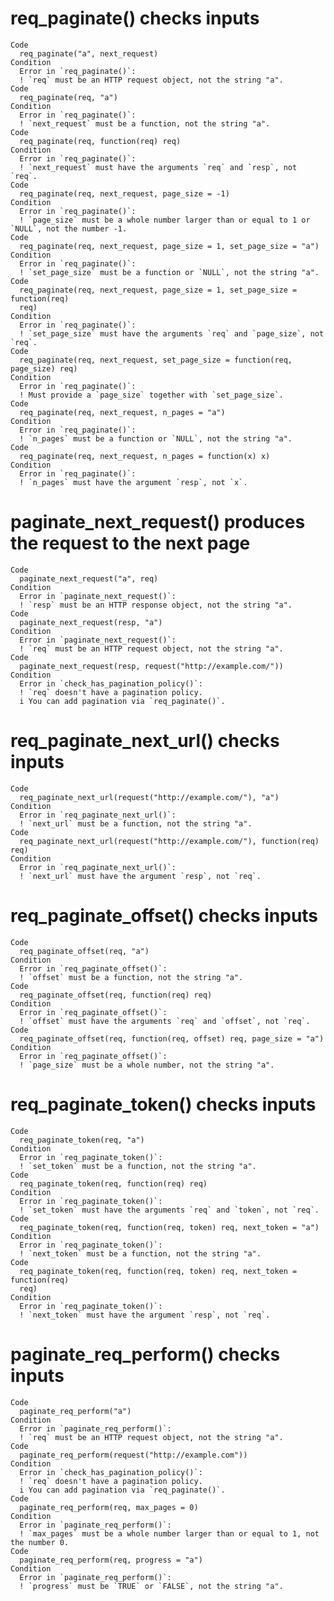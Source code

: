 # req_paginate() checks inputs

    Code
      req_paginate("a", next_request)
    Condition
      Error in `req_paginate()`:
      ! `req` must be an HTTP request object, not the string "a".
    Code
      req_paginate(req, "a")
    Condition
      Error in `req_paginate()`:
      ! `next_request` must be a function, not the string "a".
    Code
      req_paginate(req, function(req) req)
    Condition
      Error in `req_paginate()`:
      ! `next_request` must have the arguments `req` and `resp`, not `req`.
    Code
      req_paginate(req, next_request, page_size = -1)
    Condition
      Error in `req_paginate()`:
      ! `page_size` must be a whole number larger than or equal to 1 or `NULL`, not the number -1.
    Code
      req_paginate(req, next_request, page_size = 1, set_page_size = "a")
    Condition
      Error in `req_paginate()`:
      ! `set_page_size` must be a function or `NULL`, not the string "a".
    Code
      req_paginate(req, next_request, page_size = 1, set_page_size = function(req)
      req)
    Condition
      Error in `req_paginate()`:
      ! `set_page_size` must have the arguments `req` and `page_size`, not `req`.
    Code
      req_paginate(req, next_request, set_page_size = function(req, page_size) req)
    Condition
      Error in `req_paginate()`:
      ! Must provide a `page_size` together with `set_page_size`.
    Code
      req_paginate(req, next_request, n_pages = "a")
    Condition
      Error in `req_paginate()`:
      ! `n_pages` must be a function or `NULL`, not the string "a".
    Code
      req_paginate(req, next_request, n_pages = function(x) x)
    Condition
      Error in `req_paginate()`:
      ! `n_pages` must have the argument `resp`, not `x`.

# paginate_next_request() produces the request to the next page

    Code
      paginate_next_request("a", req)
    Condition
      Error in `paginate_next_request()`:
      ! `resp` must be an HTTP response object, not the string "a".
    Code
      paginate_next_request(resp, "a")
    Condition
      Error in `paginate_next_request()`:
      ! `req` must be an HTTP request object, not the string "a".
    Code
      paginate_next_request(resp, request("http://example.com/"))
    Condition
      Error in `check_has_pagination_policy()`:
      ! `req` doesn't have a pagination policy.
      i You can add pagination via `req_paginate()`.

# req_paginate_next_url() checks inputs

    Code
      req_paginate_next_url(request("http://example.com/"), "a")
    Condition
      Error in `req_paginate_next_url()`:
      ! `next_url` must be a function, not the string "a".
    Code
      req_paginate_next_url(request("http://example.com/"), function(req) req)
    Condition
      Error in `req_paginate_next_url()`:
      ! `next_url` must have the argument `resp`, not `req`.

# req_paginate_offset() checks inputs

    Code
      req_paginate_offset(req, "a")
    Condition
      Error in `req_paginate_offset()`:
      ! `offset` must be a function, not the string "a".
    Code
      req_paginate_offset(req, function(req) req)
    Condition
      Error in `req_paginate_offset()`:
      ! `offset` must have the arguments `req` and `offset`, not `req`.
    Code
      req_paginate_offset(req, function(req, offset) req, page_size = "a")
    Condition
      Error in `req_paginate_offset()`:
      ! `page_size` must be a whole number, not the string "a".

# req_paginate_token() checks inputs

    Code
      req_paginate_token(req, "a")
    Condition
      Error in `req_paginate_token()`:
      ! `set_token` must be a function, not the string "a".
    Code
      req_paginate_token(req, function(req) req)
    Condition
      Error in `req_paginate_token()`:
      ! `set_token` must have the arguments `req` and `token`, not `req`.
    Code
      req_paginate_token(req, function(req, token) req, next_token = "a")
    Condition
      Error in `req_paginate_token()`:
      ! `next_token` must be a function, not the string "a".
    Code
      req_paginate_token(req, function(req, token) req, next_token = function(req)
      req)
    Condition
      Error in `req_paginate_token()`:
      ! `next_token` must have the argument `resp`, not `req`.

# paginate_req_perform() checks inputs

    Code
      paginate_req_perform("a")
    Condition
      Error in `paginate_req_perform()`:
      ! `req` must be an HTTP request object, not the string "a".
    Code
      paginate_req_perform(request("http://example.com"))
    Condition
      Error in `check_has_pagination_policy()`:
      ! `req` doesn't have a pagination policy.
      i You can add pagination via `req_paginate()`.
    Code
      paginate_req_perform(req, max_pages = 0)
    Condition
      Error in `paginate_req_perform()`:
      ! `max_pages` must be a whole number larger than or equal to 1, not the number 0.
    Code
      paginate_req_perform(req, progress = "a")
    Condition
      Error in `paginate_req_perform()`:
      ! `progress` must be `TRUE` or `FALSE`, not the string "a".

